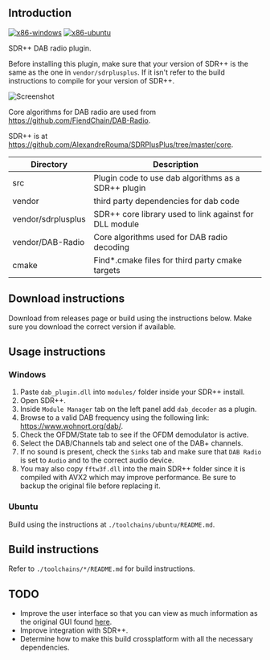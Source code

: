 ## Introduction
[![x86-windows](https://github.com/FiendChain/SDRPlusPlus-DAB-Radio-Plugin/actions/workflows/x86-windows.yml/badge.svg)](https://github.com/FiendChain/SDRPlusPlus-DAB-Radio-Plugin/actions/workflows/x86-windows.yml)
[![x86-ubuntu](https://github.com/FiendChain/SDRPlusPlus-DAB-Radio-Plugin/actions/workflows/x86-ubuntu.yml/badge.svg)](https://github.com/FiendChain/SDRPlusPlus-DAB-Radio-Plugin/actions/workflows/x86-ubuntu.yml)

SDR++ DAB radio plugin. 

Before installing this plugin, make sure that your version of SDR++ is the same as the one in ```vendor/sdrplusplus```. If it isn't refer to the build instructions to compile for your version of SDR++.

![Screenshot](docs/plugin_screenshot.png)

Core algorithms for DAB radio are used from https://github.com/FiendChain/DAB-Radio.

SDR++ is at https://github.com/AlexandreRouma/SDRPlusPlus/tree/master/core.

| Directory | Description |
| --- | --- |
| src | Plugin code to use dab algorithms as a SDR++ plugin |
| vendor | third party dependencies for dab code |
| vendor/sdrplusplus | SDR++ core library used to link against for DLL module |
| vendor/DAB-Radio | Core algorithms used for DAB radio decoding |
| cmake | Find*.cmake files for third party cmake targets |

## Download instructions
Download from releases page or build using the instructions below. Make sure you download the correct version if available.

## Usage instructions
### Windows
1. Paste ```dab_plugin.dll``` into ```modules/``` folder inside your SDR++ install.
2. Open SDR++.
3. Inside ```Module Manager``` tab on the left panel add ```dab_decoder``` as a plugin.
4. Browse to a valid DAB frequency using the following link: https://www.wohnort.org/dab/.
5. Check the OFDM/State tab to see if the OFDM demodulator is active.
6. Select the DAB/Channels tab and select one of the DAB+ channels.
7. If no sound is present, check the ```Sinks``` tab and make sure that ```DAB Radio``` is set to ```Audio``` and to the correct audio device.
8. You may also copy ```fftw3f.dll``` into the main SDR++ folder since it is compiled with AVX2 which may improve performance. Be sure to backup the original file before replacing it.

### Ubuntu
Build using the instructions at ```./toolchains/ubuntu/README.md```.

## Build instructions
Refer to ```./toolchains/*/README.md``` for build instructions.

## TODO
- Improve the user interface so that you can view as much information as the original GUI found [here](https://github.com/FiendChain/DAB-Radio).
- Improve integration with SDR++.
- Determine how to make this build crossplatform with all the necessary dependencies.
